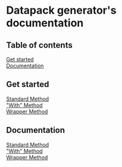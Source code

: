 # Datapack generator's documentation

## Table of contents
[Get started](#)\
[Documentation](#)

## Get started

[Standard Method](/documentation/normal/getting-started.md)\
["With" Method](/documentation/with/getting-started.md)\
[Wrapper Method](/documentation/wrapper_method/getting-started.md)

## Documentation
[Standard Method](/documentation/normal/index.md)\
["With" Method](/documentation/with/index.md)\
[Wrapper Method](/documentation/wrapper_method/index.md)
